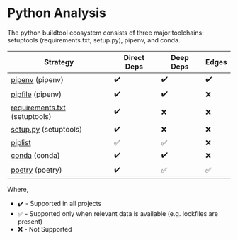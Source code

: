 # Python Analysis

The python buildtool ecosystem consists of three major toolchains: setuptools
(requirements.txt, setup.py), pipenv, and conda.

| Strategy                                    | Direct Deps        | Deep Deps          | Edges              |
| ------------------------------------------- | ------------------ | ------------------ | ------------------ |
| [pipenv][pipenv] (pipenv)                   | :heavy_check_mark: | :heavy_check_mark: | :heavy_check_mark: |
| [pipfile][pipenv] (pipenv)                  | :heavy_check_mark: | :heavy_check_mark: | :x:                |
| [requirements.txt][setuptools] (setuptools) | :heavy_check_mark: | :x:                | :x:                |
| [setup.py][setuptools] (setuptools)         | :heavy_check_mark: | :x:                | :x:                |
| [piplist][piplist]                          | :white_check_mark: | :white_check_mark: | :x:                |
| [conda][conda] (conda)                      | :heavy_check_mark: | :heavy_check_mark: | :x:                |
| [poetry][poetry] (poetry)                   | :heavy_check_mark: | :white_check_mark: | :white_check_mark: |

Where, 

* :heavy_check_mark: - Supported in all projects
* :white_check_mark: - Supported only when relevant data is available (e.g. lockfiles are present)
* :x: - Not Supported

[pipenv]: python/pipenv.md
[setuptools]: python/setuptools.md
[piplist]: python/piplist.md
[conda]: python/conda.md
[poetry]: python/poetry.md